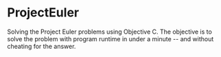 ProjectEuler
============

Solving the Project Euler problems using Objective C.
The objective is to solve the problem with program runtime in under a minute -- and without cheating for the answer.

